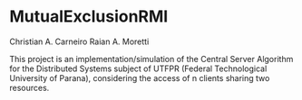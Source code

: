 # MutualExclusionRMI
Christian A. Carneiro
Raian A. Moretti

This project is an implementation/simulation of the Central Server Algorithm for the Distributed Systems subject of UTFPR (Federal Technological University of Parana), considering the access of n clients sharing two resources.
